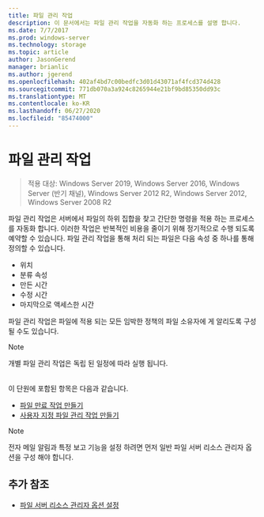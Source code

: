 ```yaml
---
title: 파일 관리 작업
description: 이 문서에서는 파일 관리 작업을 자동화 하는 프로세스를 설명 합니다.
ms.date: 7/7/2017
ms.prod: windows-server
ms.technology: storage
ms.topic: article
author: JasonGerend
manager: brianlic
ms.author: jgerend
ms.openlocfilehash: 402af4bd7c00bedfc3d01d43071af4fcd374d428
ms.sourcegitcommit: 771db070a3a924c8265944e21bf9bd85350dd93c
ms.translationtype: MT
ms.contentlocale: ko-KR
ms.lasthandoff: 06/27/2020
ms.locfileid: "85474000"
---
```

# <a name="file-management-tasks"></a>파일 관리 작업

> 적용 대상: Windows Server 2019, Windows Server 2016, Windows Server (반기 채널), Windows Server 2012 R2, Windows Server 2012, Windows Server 2008 R2

파일 관리 작업은 서버에서 파일의 하위 집합을 찾고 간단한 명령을 적용 하는 프로세스를 자동화 합니다. 이러한 작업은 반복적인 비용을 줄이기 위해 정기적으로 수행 되도록 예약할 수 있습니다. 파일 관리 작업을 통해 처리 되는 파일은 다음 속성 중 하나를 통해 정의할 수 있습니다.

-   위치
-   분류 속성
-   만든 시간
-   수정 시간
-   마지막으로 액세스한 시간

파일 관리 작업은 파일에 적용 되는 모든 임박한 정책의 파일 소유자에 게 알리도록 구성 될 수도 있습니다.

> [!Note]
> 개별 파일 관리 작업은 독립 된 일정에 따라 실행 됩니다.

<br />
이 단원에 포함된 항목은 다음과 같습니다.

-   [파일 만료 작업 만들기](create-file-expiration-task.md)
-   [사용자 지정 파일 관리 작업 만들기](create-custom-file-management-task.md)

> [!Note]
> 전자 메일 알림과 특정 보고 기능을 설정 하려면 먼저 일반 파일 서버 리소스 관리자 옵션을 구성 해야 합니다.

## <a name="additional-references"></a>추가 참조

-   [파일 서버 리소스 관리자 옵션 설정](setting-file-server-resource-manager-options.md)



